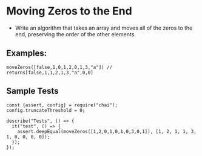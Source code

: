 # Moving Zeros to the End

- Write an algorithm that takes an array and moves all of the zeros to the end, preserving the order of the other elements.

## Examples:

```
moveZeros([false,1,0,1,2,0,1,3,"a"]) // returns[false,1,1,2,1,3,"a",0,0]

```

## Sample Tests

```
const {assert, config} = require("chai");
config.truncateThreshold = 0;

describe("Tests", () => {
  it("test", () => {
    assert.deepEqual(moveZeros([1,2,0,1,0,1,0,3,0,1]), [1, 2, 1, 1, 3, 1, 0, 0, 0, 0]);
  });
});
```
